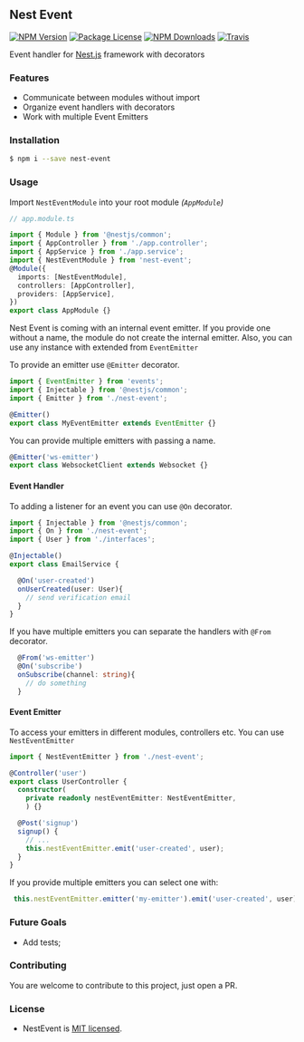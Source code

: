## Nest Event
<p>
  <a href="https://www.npmjs.com/~nest-event" target="_blank"><img src="https://img.shields.io/npm/v/nest-event.svg"
      alt="NPM Version" /></a>
  <a href="https://www.npmjs.com/~nest-event" target="_blank"><img src="https://img.shields.io/npm/l/nest-event.svg"
      alt="Package License" /></a>
  <a href="https://www.npmjs.com/~nest-event" target="_blank"><img
      src="https://img.shields.io/npm/dm/nest-event.svg" alt="NPM Downloads" /></a>
  <a href="https://travis-ci.org/yak0/nest-event"><img
      src="https://api.travis-ci.org/yak0/nest-event.svg?branch=master" alt="Travis" /></a>
</p>
  <p >Event handler for <a href="http://nodejs.org" target="_blank">Nest.js</a> framework with decorators </p>

### Features
- Communicate between modules without import
- Organize event handlers with decorators
- Work with multiple Event Emitters

### Installation

```bash
$ npm i --save nest-event
```
### Usage
Import `NestEventModule` into your root module _(`AppModule`)_

```ts
// app.module.ts

import { Module } from '@nestjs/common';
import { AppController } from './app.controller';
import { AppService } from './app.service';
import { NestEventModule } from 'nest-event';
@Module({
  imports: [NestEventModule],
  controllers: [AppController],
  providers: [AppService],
})
export class AppModule {}
```

Nest Event is coming with an internal event emitter. If you provide one without a name, the module do not create the internal emitter. Also, you can use any instance with extended from `EventEmitter`

To provide an emitter use `@Emitter` decorator.

```ts
import { EventEmitter } from 'events';
import { Injectable } from '@nestjs/common';
import { Emitter } from './nest-event';

@Emitter()
export class MyEventEmitter extends EventEmitter {}
```
You can provide multiple emitters with passing a name.
```ts
@Emitter('ws-emitter')
export class WebsocketClient extends Websocket {}
```

#### Event Handler

To adding a listener for an event you can use `@On` decorator.

```ts
import { Injectable } from '@nestjs/common';
import { On } from './nest-event';
import { User } from './interfaces';

@Injectable()
export class EmailService {

  @On('user-created')
  onUserCreated(user: User){
    // send verification email
  }
}
```
If you have multiple emitters you can separate the handlers with `@From` decorator.

```ts
  @From('ws-emitter')
  @On('subscribe')
  onSubscribe(channel: string){
    // do something
  }
```
#### Event Emitter

To access your emitters in different modules, controllers etc. You can use  `NestEventEmitter`

```ts
import { NestEventEmitter } from './nest-event';

@Controller('user')
export class UserController {
  constructor(
    private readonly nestEventEmitter: NestEventEmitter,
    ) {}

  @Post('signup')
  signup() {
    // ...
    this.nestEventEmitter.emit('user-created', user);
  }
}
```
If you provide multiple emitters you can select one with:

```ts
 this.nestEventEmitter.emitter('my-emitter').emit('user-created', user);
```
### Future Goals

* Add tests;

### Contributing

You are welcome to contribute to this project, just open a PR.
### License

- NestEvent is [MIT licensed](LICENSE).
